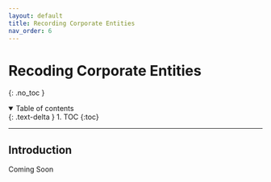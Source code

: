 ```yaml
---
layout: default
title: Recording Corporate Entities
nav_order: 6
---
```


# Recoding Corporate Entities
{: .no_toc }

<details open markdown="block">
  <summary>
    Table of contents
  </summary>
  {: .text-delta }
1. TOC
{:toc}
</details>

---

## Introduction

Coming Soon

